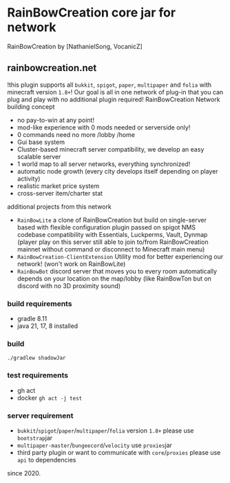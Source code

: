 # RainBowCreation core jar for network
RainBowCreation by [NathanielSong, VocanicZ]

## rainbowcreation.net

!this plugin supports all ``bukkit``, ``spigot``, ``paper``, ``multipaper`` and ``folia`` with minecraft version ``1.8+``!
Our goal is all in one network of plug-in that you can plug and play with no additional plugin required!
RainBowCreation Network building concept
- no pay-to-win at any point!
- mod-like experience with 0 mods needed or serverside only!
- 0 commands need no more /lobby /home
- Gui base system
- Cluster-based minecraft server compatibility, we develop an easy scalable server
- 1 world map to all server networks, everything synchronized!
- automatic node growth (every city develops itself depending on player activity)
- realistic market price system
- cross-server item/charter stat

additional projects from this network
- ``RainBowLite``
  a clone of RainBowCreation but build on single-server based with flexible configuration
  plugin passed on spigot NMS codebase
  compatibility with Essentials, Luckperms, Vault, Dynmap
  (player play on this server still able to join to/from RainBowCreation mainnet without command or disconnect to Minecraft main menu)
- ``RainBowCreation-ClientExtension``
  Utility mod for better experiencing our network!
  (won't work on RainBowLite)
- ``RainBowBot``
  discord server that moves you to every room automatically depends on your location on the map/lobby
  (like RainBowTon but on discord with no 3D proximity sound)

### build requirements
- gradle 8.11
- java 21, 17, 8 installed
### build
```./gradlew shadowJar```
### test requirements
- gh act
- docker
```gh act -j test```

### server requirement
- ``bukkit``/``spigot``/``paper``/``multipaper``/``folia`` version ``1.8+`` please use ``bootstrap``jar
- ``multipaper-master``/``bungeecord``/``velocity`` use ``proxies``jar
- third party plugin or want to communicate with ``core``/``proxies`` please use ``api`` to dependencies

since 2020.
